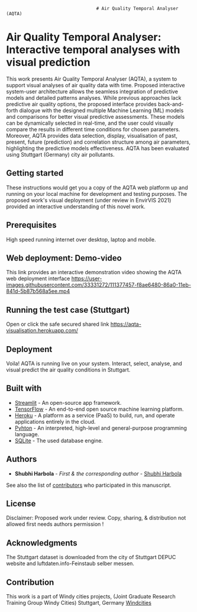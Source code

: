                                       # Air Quality Temporal Analyser (AQTA)
# Air Quality Temporal Analyser: Interactive temporal analyses with visual prediction
This work presents Air Quality Temporal Analyser (AQTA), a system to support visual analyses of air quality data with time. Proposed interactive system-user architecture allows the seamless integration of predictive models and detailed patterns analyses. While previous approaches lack predictive air quality options, the proposed interface provides back-and-forth dialogue with the designed multiple Machine Learning (ML) models and comparisons for better visual predictive assessments. These models can be dynamically selected in real-time, and the user could visually compare the results in different time conditions for chosen parameters. Moreover, AQTA provides data selection, display, visualisation of past, present, future (prediction) and correlation structure among air parameters, highlighting the predictive models effectiveness. AQTA has been evaluated using Stuttgart (Germany) city air pollutants.

## Getting started
These instructions would get you a copy of the AQTA web platform up and running on your local machine for development and testing purposes. The proposed work's visual deployment (under review in EnvirVIS 2021) provided an interactive understanding of this novel work.

## Prerequisites
High speed running internet over desktop, laptop and mobile.

## Web deployment: Demo-video
This link provides an interactive demonstration video showing the AQTA web deployment interface
https://user-images.githubusercontent.com/33331272/111377457-f8ae6480-86a0-11eb-841d-5b87b568a5ee.mp4

## Running the test case (Stuttgart)
Open or click the safe secured shared link 
https://aqta-visualisation.herokuapp.com/

## Deployment
Voila! AQTA is running live on your system. Interact, select, analyse, and visual predict the air quality conditions in Stuttgart. 

## Built with
* [Streamlit](https://docs.streamlit.io/en/stable/) - An open-source app framework.
* [TensorFlow](https://www.tensorflow.org/resources/) - An end-to-end open source machine learning platform.
* [Heroku](https://docs.streamlit.io/en/stable/) - A platform as a service (PaaS) to build, run, and operate applications entirely in the cloud.
* [Pyhton](https://www.python.org/doc/) -  An interpreted, high-level and general-purpose programming language.
* [SQLite](https://sqlite.org/docs.html) - The used database engine. 

## Authors
* **Shubhi Harbola** - *First & the corresponding author* - [Shubhi Harbola](https://shharbola.github.io/)

See also the list of [contributors]() who participated in this manuscript.

## License
Disclaimer: Proposed work under review. Copy, sharing, & distribution not allowed first needs authors permission !

## Acknowledgments
The Stuttgart dataset is downloaded from the city of Stuttgart DEPUC website and luftdaten.info-Feinstaub selber messen.

## Contribution
This work is a part of Windy cities projects, (Joint Graduate Research Training Group Windy Cities) Stuttgart, Germany [Windcities](http://windycities.de/)




